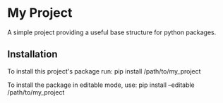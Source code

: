 # My Project

A simple project providing a useful base structure for python packages.

## Installation
To install this project's package run:
pip install /path/to/my_project

To install the package in editable mode, use:
pip install –editable /path/to/my_project